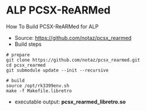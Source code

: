 # ALP PCSX-ReARMed

How To Build PCSX-ReARMed for ALP

- Source: https://github.com/notaz/pcsx_rearmed
- Build steps
```
# prepare
git clone https://github.com/notaz/pcsx_rearmed.git
cd pcsx_rearmed
git submodule update --init --recursive

# build
source /opt/rk3399env.sh
make -f Makefile.libretro
```
- executable output:
	**pcsx_rearmed_libretro.so**

